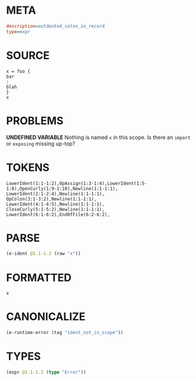 # META
~~~ini
description=outdented_colon_in_record
type=expr
~~~
# SOURCE
~~~roc
x = foo {
bar
:
blah
}
x
~~~
# PROBLEMS
**UNDEFINED VARIABLE**
Nothing is named `x` in this scope.
Is there an `import` or `exposing` missing up-top?

# TOKENS
~~~zig
LowerIdent(1:1-1:2),OpAssign(1:3-1:4),LowerIdent(1:5-1:8),OpenCurly(1:9-1:10),Newline(1:1-1:1),
LowerIdent(2:1-2:4),Newline(1:1-1:1),
OpColon(3:1-3:2),Newline(1:1-1:1),
LowerIdent(4:1-4:5),Newline(1:1-1:1),
CloseCurly(5:1-5:2),Newline(1:1-1:1),
LowerIdent(6:1-6:2),EndOfFile(6:2-6:2),
~~~
# PARSE
~~~clojure
(e-ident @1.1-1.2 (raw "x"))
~~~
# FORMATTED
~~~roc
x
~~~
# CANONICALIZE
~~~clojure
(e-runtime-error (tag "ident_not_in_scope"))
~~~
# TYPES
~~~clojure
(expr @1.1-1.2 (type "Error"))
~~~
